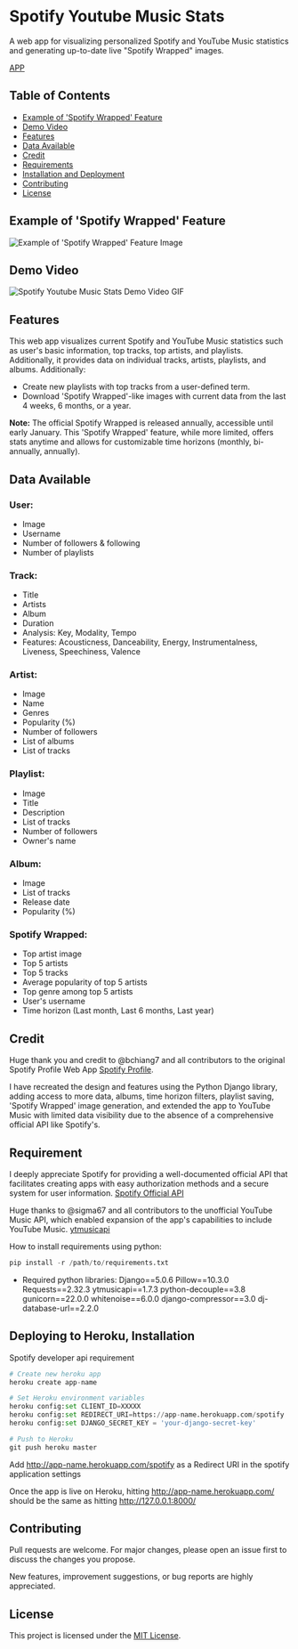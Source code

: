 # Spotify Youtube Music Stats

A web app for visualizing personalized Spotify and YouTube Music statistics and generating up-to-date live "Spotify Wrapped" images.

[APP](https://spotify-youtube-music-stats-6cec4f95b0e4.herokuapp.com/)

## Table of Contents

- [Example of 'Spotify Wrapped' Feature](#example-of-spotify-wrapped-feature)
- [Demo Video](#demo-video)
- [Features](#features)
- [Data Available](#data-available)
- [Credit](#credit)
- [Requirements](#requirements)
- [Installation and Deployment](#installation-and-deployment)
- [Contributing](#contributing)
- [License](#license)

## Example of 'Spotify Wrapped' Feature

![Example of 'Spotify Wrapped' Feature Image](https://raw.githubusercontent.com/Filip417/Spotify-Youtube-Music-Stats/main/spotify%20wrapped%20example.png)

## Demo Video

![Spotify Youtube Music Stats Demo Video GIF](https://raw.githubusercontent.com/Filip417/Spotify-Youtube-Music-Stats/main/Spotify%20YouTube%20Music%20Stats%20gif%20demo.gif)

## Features

This web app visualizes current Spotify and YouTube Music statistics such as user's basic information, top tracks, top artists, and playlists. Additionally, it provides data on individual tracks, artists, playlists, and albums. Additionally:

- Create new playlists with top tracks from a user-defined term.
- Download 'Spotify Wrapped'-like images with current data from the last 4 weeks, 6 months, or a year.

**Note:** The official Spotify Wrapped is released annually, accessible until early January. This 'Spotify Wrapped' feature, while more limited, offers stats anytime and allows for customizable time horizons (monthly, bi-annually, annually).

## Data Available

### User:
- Image
- Username
- Number of followers & following
- Number of playlists

### Track:
- Title
- Artists
- Album
- Duration
- Analysis: Key, Modality, Tempo
- Features: Acousticness, Danceability, Energy, Instrumentalness, Liveness, Speechiness, Valence

### Artist:
- Image
- Name
- Genres
- Popularity (%)
- Number of followers
- List of albums
- List of tracks

### Playlist:
- Image
- Title
- Description
- List of tracks
- Number of followers
- Owner's name

### Album:
- Image
- List of tracks
- Release date
- Popularity (%)

### Spotify Wrapped:
- Top artist image
- Top 5 artists
- Top 5 tracks
- Average popularity of top 5 artists
- Top genre among top 5 artists
- User's username
- Time horizon (Last month, Last 6 months, Last year)

## Credit
Huge thank you and credit to @bchiang7 and all contributors to the original Spotify Profile Web App [Spotify Profile](https://github.com/bchiang7/spotify-profile).

I have recreated the design and features using the Python Django library, adding access to more data, albums, time horizon filters, playlist saving, 'Spotify Wrapped' image generation, and extended the app to YouTube Music with limited data visibility due to the absence of a comprehensive official API like Spotify's.

## Requirement
I deeply appreciate Spotify for providing a well-documented official API that facilitates creating apps with easy authorization methods and a secure system for user information. [Spotify Official API](https://developer.spotify.com/documentation/web-api)


Huge thanks to @sigma67 and all contributors to the unofficial YouTube Music API, which enabled expansion of the app's capabilities to include YouTube Music. [ytmusicapi](https://github.com/sigma67/ytmusicapi)


How to install requirements using python:
```python
pip install -r /path/to/requirements.txt
```

* Required python libraries:
Django==5.0.6
Pillow==10.3.0
Requests==2.32.3
ytmusicapi==1.7.3
python-decouple==3.8
gunicorn==22.0.0
whitenoise==6.0.0
django-compressor==3.0
dj-database-url==2.2.0

## Deploying to Heroku, Installation

Spotify developer api requirement

```python
# Create new heroku app
heroku create app-name

# Set Heroku environment variables
heroku config:set CLIENT_ID=XXXXX
heroku config:set REDIRECT_URI=https://app-name.herokuapp.com/spotify
heroku config:set DJANGO_SECRET_KEY = 'your-django-secret-key'

# Push to Heroku
git push heroku master
```
Add http://app-name.herokuapp.com/spotify as a Redirect URI in the spotify application settings

Once the app is live on Heroku, hitting http://app-name.herokuapp.com/ should be the same as hitting http://127.0.0.1:8000/

## Contributing

Pull requests are welcome. For major changes, please open an issue first to discuss the changes you propose.

New features, improvement suggestions, or bug reports are highly appreciated.

## License
This project is licensed under the [MIT License](https://choosealicense.com/licenses/mit/).